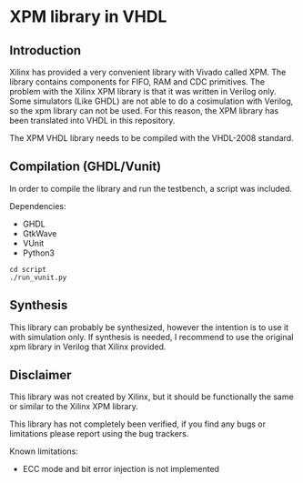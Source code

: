 # XPM library in VHDL

## Introduction

Xilinx has provided a very convenient library with Vivado called XPM. The library contains components for FIFO, RAM and CDC primitives. The problem with the Xilinx XPM library is that it was written in Verilog only. Some simulators (Like GHDL) are not able to do a cosimulation with Verilog, so the xpm library can not be used. For this reason, the XPM library has been translated into VHDL in this repository.

The XPM VHDL library needs to be compiled with the VHDL-2008 standard.

## Compilation (GHDL/Vunit)

In order to compile the library and run the testbench, a script was included.

Dependencies:
* GHDL
* GtkWave
* VUnit
* Python3

```
cd script
./run_vunit.py
```

## Synthesis

This library can probably be synthesized, however the intention is to use it with simulation only. If synthesis is needed, I recommend to use the original xpm library in Verilog that Xilinx provided.

## Disclaimer

This library was not created by Xilinx, but it should be functionally the same or similar to the Xilinx XPM library.

This library has not completely been verified, if you find any bugs or limitations please report using the bug trackers.

Known limitations:
 * ECC mode and bit error injection is not implemented
